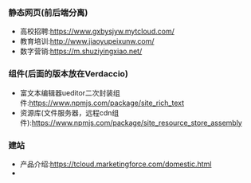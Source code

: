 ### 静态网页(前后端分离)
- 高校招聘:https://www.gxbysjyw.mytcloud.com/
- 教育培训:http://www.jiaoyupeixunw.com/
- 数字营销:https://m.shuziyingxiao.net/
### 组件(后面的版本放在Verdaccio)
- 富文本编辑器ueditor二次封装组件:https://www.npmjs.com/package/site_rich_text
- 资源库(文件服务器，远程cdn组件):https://www.npmjs.com/package/site_resource_store_assembly
### 建站 
- 产品介绍:https://tcloud.marketingforce.com/domestic.html
- 